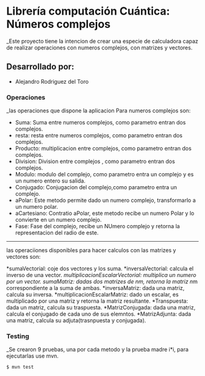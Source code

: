 # Librería computación Cuántica: Números complejos

_Este proyecto tiene la intencion de crear una especie de calculadora capaz de realizar operaciones con numeros complejos, con matrizes y vectores.

## Desarrollado por: 

* Alejandro Rodriguez del Toro

### Operaciones

_las operaciones que dispone la aplicacion Para numeros complejos son:

* Suma: Suma entre  numeros complejos, como parametro entran dos complejos.
* resta: resta entre numeros complejos, como parametro entran dos complejos.
* Producto: multiplicacion entre complejos, como parametro entran dos complejos.
* Division: Division entre complejos , como parametro entran dos complejos.
* Modulo: modulo del complejo, como parametro entra un complejo y es un numero entero su salida.
* Conjugado: Conjugacion del complejo,como parametro entra un complejo.
* aPolar: Este metodo permite dado un numero complejo, transformarlo a un numero polar.
* aCartesiano: Contratio aPolar, este metodo recibe un numero Polar y lo convierte en un numero complejo.
* Fase: Fase del complejo, recibe un NUmero complejo y retorna la representacion del radio de este.

-----------

las operaciiones disponibles para hacer calculos con las matrizes y vectores son:

*sumaVectorial: coje dos vectores y los suma.
*inversaVectorial: calcula el inverso de una vector.
*multiplicacionEscalarVectorial: multiplica un numero por un vector.
*sumaMatriz: dadas dos matrizes de n*m, retorna la matriz n*m correspondiente a la suma de ambas.
*inversaMatriz: dada una matriz, calcula su inversa.
*multiplicacionEscalarMatriz: dado un escalar, es multiplicado por una matriz y retorna la matriz resultante.
*Transpuesta: dada un matriz, calcula su traspuesta.
*MatrizConjugada: dada una matriz, calcula el conjugado de cada uno de sus elemntos.
*MatrizAdjunta: dada una matriz, calcula su adjuta(trasnpuesta y conjugada).

### Testing

_Se crearon 9 pruebas, una por cada metodo y la prueba madre i*i, para ejecutarlas use mvn.

```
$ mvn test
```
